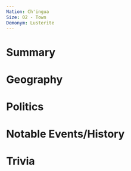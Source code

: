 ```yaml
---
Nation: Ch'ingua
Size: 02 - Town
Demonym: Lusterite
---
```


# Summary

# Geography

# Politics

# Notable Events/History

# Trivia